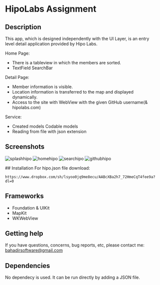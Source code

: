 # HipoLabs Assignment

## Description
This app, which is designed independently with the UI Layer, is an entry level detail application provided by Hipo Labs.

Home Page:
- There is a tableview in which the members are sorted.
- TextField SearchBar

Detail Page:
- Member information is visible.
- Location information is transferred to the map and displayed dynamically.
- Access to the site with WebView with the given GitHub username(& hipolabs.com)

Service: 
- Created models Codable models
- Reading from file with json extension

## Screenshots

![splashhipo](https://user-images.githubusercontent.com/57216650/113637685-e4e19700-967d-11eb-99b6-ddc9e3e14b8e.gif)
![homehipo](https://user-images.githubusercontent.com/57216650/113637705-ef9c2c00-967d-11eb-9284-1e375a1e698f.gif)
![searchipo](https://user-images.githubusercontent.com/57216650/113637717-f6c33a00-967d-11eb-89bf-bc2b2d4148bd.gif)
![githubhipo](https://user-images.githubusercontent.com/57216650/113637713-f5920d00-967d-11eb-9732-686b0a7abac5.gif)

## Installation
For hipo.json file download:
```npm
https://www.dropbox.com/sh/lsyoo0jq9me8ecu/AABcXBa2h7_72HmeCqT4fee9a?dl=0
```
## Frameworks
- Foundation & UIKit
- MapKit
- WKWebView

## Getting help
If you have questions, concerns, bug reports, etc, please contact me: bahadirsoftware@gmail.com

## Dependencies
No dependecy is used. It can be run directly by adding a JSON file.
